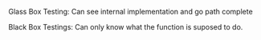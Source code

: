 Glass Box Testing: Can see internal implementation and go path complete 

Black Box Testings: Can only know what the function is suposed to do.
